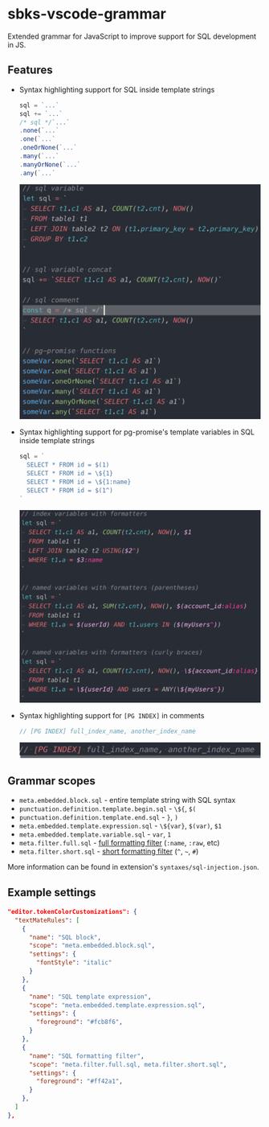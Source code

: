 # sbks-vscode-grammar

Extended grammar for JavaScript to improve support for SQL development in JS.

## Features

* Syntax highlighting support for SQL inside template strings

  ```js
  sql = `...`
  sql += `...`
  /* sql */`...`
  .none(`...`
  .one(`...`
  .oneOrNone(`...`
  .many(`...`
  .manyOrNone(`...`
  .any(`...`
  ```

  ![SQL syntax highlighting](images/sql-syntax-template-string.png)

* Syntax highlighting support for pg-promise's template variables in SQL inside template strings

  ```js
  sql = `
    SELECT * FROM id = $(1)
    SELECT * FROM id = \${1}
    SELECT * FROM id = \${1:name}
    SELECT * FROM id = $(1^)
  `
  ```

  ![pg-promise formatters support](images/sql-syntax-pg-promise-formatters.png)

* Syntax highlighting support for `[PG INDEX]` in comments

  ```js
  // [PG INDEX] full_index_name, another_index_name
  ```

  ![comment PG INDEX](images/comment-pg-index.png)

## Grammar scopes

* `meta.embedded.block.sql` - entire template string with SQL syntax
* `punctuation.definition.template.begin.sql` - `\${`, `$(`
* `punctuation.definition.template.end.sql` - `}`, `)`
* `meta.embedded.template.expression.sql` - `\${var}`, `$(var)`, `$1`
* `meta.embedded.template.variable.sql` - `var`, `1`
* `meta.filter.full.sql` - [full formatting filter](https://github.com/vitaly-t/pg-promise#formatting-filters) (`:name`, `:raw`, etc)
* `meta.filter.short.sql` - [short formatting filter](https://github.com/vitaly-t/pg-promise#formatting-filters) (`^`, `~`, `#`)

More information can be found in extension's `syntaxes/sql-injection.json`.

## Example settings

```json
"editor.tokenColorCustomizations": {
  "textMateRules": [
    {
      "name": "SQL block",
      "scope": "meta.embedded.block.sql",
      "settings": {
        "fontStyle": "italic"
      }
    },
    {
      "name": "SQL template expression",
      "scope": "meta.embedded.template.expression.sql",
      "settings": {
        "foreground": "#fcb8f6",
      }
    },
    {
      "name": "SQL formatting filter",
      "scope": "meta.filter.full.sql, meta.filter.short.sql",
      "settings": {
        "foreground": "#ff42a1",
      }
    },
  ]
},
```
